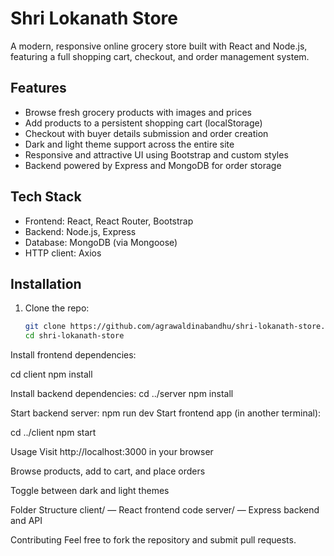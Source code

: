 # Shri Lokanath Store

A modern, responsive online grocery store built with React and Node.js, featuring a full shopping cart, checkout, and order management system.

## Features

- Browse fresh grocery products with images and prices
- Add products to a persistent shopping cart (localStorage)
- Checkout with buyer details submission and order creation
- Dark and light theme support across the entire site
- Responsive and attractive UI using Bootstrap and custom styles
- Backend powered by Express and MongoDB for order storage

## Tech Stack

- Frontend: React, React Router, Bootstrap
- Backend: Node.js, Express
- Database: MongoDB (via Mongoose)
- HTTP client: Axios

## Installation

1. Clone the repo:

   ```bash
   git clone https://github.com/agrawaldinabandhu/shri-lokanath-store.git
   cd shri-lokanath-store
Install frontend dependencies:

 
   cd client
   npm install

Install backend dependencies:
cd ../server
npm install

Start backend server:
npm run dev
Start frontend app (in another terminal):

cd ../client
npm start

Usage
Visit http://localhost:3000 in your browser

Browse products, add to cart, and place orders

Toggle between dark and light themes

Folder Structure
client/ — React frontend code
server/ — Express backend and API

Contributing
Feel free to fork the repository and submit pull requests.
